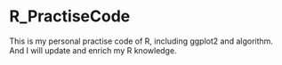 # R_PractiseCode

This is my personal practise code of R, including ggplot2 and algorithm.
And I will update and enrich my R knowledge.
